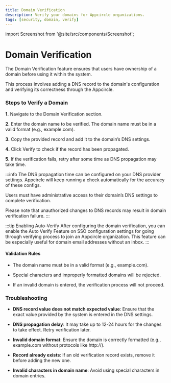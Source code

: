 ```yaml
---
title: Domain Verification
description: Verify your domains for Appcircle organizations.
tags: [security, domain, verify]
---
```


import Screenshot from '@site/src/components/Screenshot';

# Domain Verification

The Domain Verification feature ensures that users have ownership of a domain before using it within the system.

This process involves adding a DNS record to the domain's configuration and verifying its correctness through the Appcircle.

### Steps to Verify a Domain

**1.** Navigate to the Domain Verification section.

<Screenshot url='https://cdn.appcircle.io/docs/assets/BE5770-verify8.png' />

**2.** Enter the domain name to be verified. The domain name must be in a valid format (e.g., example.com).

<Screenshot url='https://cdn.appcircle.io/docs/assets/BE5770-verify2.png' />

**3.** Copy the provided record and add it to the domain’s DNS settings.

<Screenshot url='https://cdn.appcircle.io/docs/assets/BE5770-verify3.png' />

**4.** Click Verify to check if the record has been propagated.

<Screenshot url='https://cdn.appcircle.io/docs/assets/BE5770-verify4.png' />

**5.** If the verification fails, retry after some time as DNS propagation may take time.

<Screenshot url='https://cdn.appcircle.io/docs/assets/BE5770-verify5.png' />

:::info
The DNS propagation time can be configured on your DNS provider settings. Appcircle will keep running a check automatically for the accuracy of these configs.

Users must have administrative access to their domain’s DNS settings to complete verification.

Please note that unauthorized changes to DNS records may result in domain verification failure.
:::

:::tip Enabling Auto-Verify
After configuring the domain verification, you can enable the Auto Verify Feature on SSO configuration settings for going through verifying process to join an Appcircle organization. This feature can be especially useful for domain email addresses without an inbox.
:::
<Screenshot url='https://cdn.appcircle.io/docs/assets/BE5770-verify6.png' />


#### Validation Rules

- The domain name must be in a valid format (e.g., example.com).

- Special characters and improperly formatted domains will be rejected.

- If an invalid domain is entered, the verification process will not proceed.

### Troubleshooting

- **DNS record value does not match expected value**: Ensure that the exact value provided by the system is entered in the DNS settings.

- **DNS propagation delay**: It may take up to 12-24 hours for the changes to take effect. Retry verification later.

- **Invalid domain format**: Ensure the domain is correctly formatted (e.g., example.com without protocols like http://).

- **Record already exists**: If an old verification record exists, remove it before adding the new one.

- **Invalid characters in domain name**: Avoid using special characters in domain entries.
